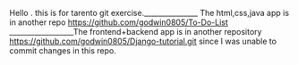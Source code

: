 Hello . this is for tarento git exercise._______________
          The html,css,java app is in another repo https://github.com/godwin0805/To-Do-List __________________The frontend+backend app is in another repository https://github.com/godwin0805/Django-tutorial.git since I was unable to commit changes in this repo.
